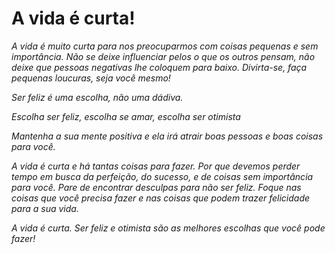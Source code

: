 <h1>A vida é curta!</h1>
<em>A vida é muito curta para nos preocuparmos com coisas pequenas e sem importância. 
Não se deixe influenciar pelos o que os outros pensam, não deixe que pessoas negativas lhe coloquem para baixo. 
Divirta-se, faça pequenas loucuras, seja você mesmo!

Ser feliz é uma escolha, não uma dádiva.<p>Escolha ser feliz, escolha se amar, escolha ser otimista<p/>
Mantenha a sua mente positiva e ela irá atrair boas pessoas e boas coisas para você.

A vida é curta e há tantas coisas para fazer. 
Por que devemos perder tempo em busca da perfeição, do sucesso, e de coisas sem importância para você. 
Pare de encontrar desculpas para não ser feliz.
Foque nas coisas que você precisa fazer e nas coisas que podem trazer felicidade para a sua vida.

A vida é curta. Ser feliz e otimista são as melhores escolhas que você pode fazer!</em>

    
